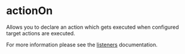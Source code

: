 # actionOn

Allows you to declare an action which gets executed when configured target actions are executed.

For more information please see the [listeners](/docs/api/listeners) documentation.